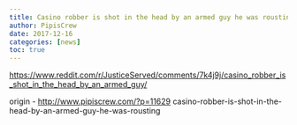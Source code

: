 ```yaml
---
title: Casino robber is shot in the head by an armed guy he was rousting
author: PipisCrew
date: 2017-12-16
categories: [news]
toc: true
---
```


https://www.reddit.com/r/JusticeServed/comments/7k4j9j/casino_robber_is_shot_in_the_head_by_an_armed_guy/

origin - http://www.pipiscrew.com/?p=11629 casino-robber-is-shot-in-the-head-by-an-armed-guy-he-was-rousting